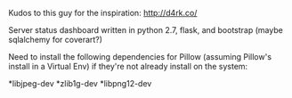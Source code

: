 Kudos to this guy for the inspiration: http://d4rk.co/

Server status dashboard written in python 2.7, flask, and bootstrap (maybe sqlalchemy for coverart?)

Need to install the following dependencies for Pillow (assuming Pillow's install in a Virtual Env) if they're not already install on the system:

*libjpeg-dev
*zlib1g-dev
*libpng12-dev